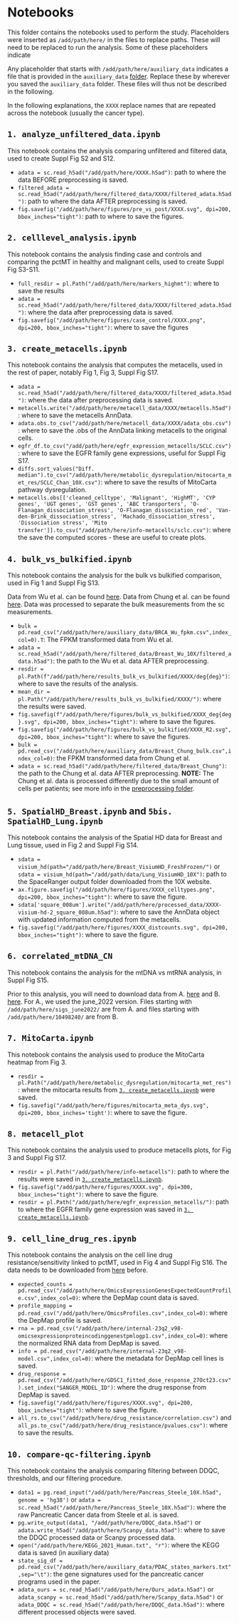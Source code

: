 # Notebooks

This folder contains the notebooks used to perform the study. 
Placeholders were inserted as `/add/path/here/` in the files to replace paths. These will need to be replaced to run the analysis. 
Some of these placeholders indicate 

Any placeholder that starts with `/add/path/here/auxiliary_data` indicates a file that is provided in the `auxiliary_data` [folder](https://github.com/BoevaLab/MTRNA-sc-cancer/tree/main/auxiliary_data).
Replace these by wherever you saved the `auxiliary_data` folder. These files will thus not be described in the following.

In the following explanations, the `XXXX` replace names that are repeated across the notebook (usually the cancer type).

## `1. analyze_unfiltered_data.ipynb`
This notebook contains the analysis comparing unfiltered and filtered data, used to create Suppl Fig S2 and S12. 
- `adata = sc.read_h5ad("/add/path/here/XXXX.h5ad")`: path to where the data BEFORE preprocessing is saved.
- `filtered_adata = sc.read_h5ad("/add/path/here/filtered_data/XXXX/filtered_adata.h5ad")`: path to where the data AFTER preprocessing is saved.
- `fig.savefig("/add/path/here/figures/pre_vs_post/XXXX.svg", dpi=200, bbox_inches="tight")`:  path to where to save the figures.


## `2. celllevel_analysis.ipynb`
This notebook contains the analysis finding case and controls and comparing the pctMT in healthy and malignant cells, used to create Suppl Fig S3-S11.
- `full_resdir = pl.Path("/add/path/here/markers_highmt")`: where to save the results
- `adata = sc.read_h5ad("/add/path/here/filtered_data/XXXX/filtered_adata.h5ad")`: where the data after preprocessing data is saved.
- `fig.savefig("/add/path/here/figures/case_control/XXXX.png", dpi=200, bbox_inches="tight")`: where to save the figures

## `3. create_metacells.ipynb`
This notebook contains the analysis that computes the metacells, used in the rest of paper, notably Fig 1, Fig 3, Suppl Fig S17.
- `adata = sc.read_h5ad("/add/path/here/filtered_data/XXXX/filtered_adata.h5ad")`: where the data after preprocessing data is saved.
- `metacells.write("/add/path/here/metacell_data/XXXX/metacells.h5ad")`: where to save the metacells AnnData.
- `adata.obs.to_csv("/add/path/here/metacell_data/XXXX/adata_obs.csv")`: where to save the .obs of the AnnData linking metacells to the original cells.
- `egfr_df.to_csv("/add/path/here/egfr_expression_metacells/SCLC.csv")`: where to save the EGFR family gene expressions, useful for Suppl Fig S17.
- `diffs.sort_values("Diff. median").to_csv("/add/path/here/metabolic_dysregulation/mitocarta_met_res/SCLC_Chan_10X.csv")`: where to save the results of MitoCarta pathway dysregulation.
- `metacells.obs[['cleaned_celltype', 'Malignant', 'HighMT', 'CYP genes', 'UGT genes', 'GST genes', 'ABC transporters', 'O-Flanagan_dissociation_stress', 'O-Flanagan_dissociation_red', 'Van-den-Brink_dissociation_stress', 'Machado_dissociation_stress', 'Dissociation stress', 'Mito transfer']].to_csv("/add/path/here/info-metacells/sclc.csv")`: where the save the computed scores - these are useful to create plots.

## `4. bulk_vs_bulkified.ipynb`
This notebook contains the analysis for the bulk vs bulkified comparison, used in Fig 1 and Suppl Fig S13.

Data from Wu et al. can be found [here](https://www.ncbi.nlm.nih.gov/geo/query/acc.cgi?acc=GSE176078).
Data from Chung et al. can be found [here](https://www.ncbi.nlm.nih.gov/geo/query/acc.cgi). Data was processed to separate the bulk measurements from the sc measurements.

- `bulk = pd.read_csv("/add/path/here/auxiliary_data/BRCA_Wu_fpkm.csv",index_col=0).T`: The FPKM transformed data from Wu et al.
- `adata = sc.read_h5ad("/add/path/here/filtered_data/Breast_Wu_10X/filtered_adata.h5ad")`: the path to the Wu et al. data AFTER preprocessing.
- `resdir = pl.Path(f"/add/path/here/results_bulk_vs_bulkified/XXXX/deg{deg}")`: where to save the results of the analysis.
- `mean_dir = pl.Path("/add/path/here/results_bulk_vs_bulkified/XXXX/")`: where the results were saved.
- `fig.savefig(f"/add/path/here/figures/bulk_vs_bulkified/XXXX_deg{deg}.svg", dpi=200, bbox_inches="tight")`: where to save the figures.
- `fig.savefig("/add/path/here/figures/bulk_vs_bulkified/XXXX_R2.svg", dpi=200, bbox_inches="tight")`: where to save the figures.
- `bulk = pd.read_csv("/add/path/here/auxiliary_data/Breast_Chung_bulk.csv",index_col=0)`: the FPKM transformed data from Chung et al.
- `adata = sc.read_h5ad("/add/path/here/filtered_data/Breast_Chung")`: the path to the Chung et al. data AFTER preprocessing. **NOTE:** The Chung et al. data is processed differently due to the small amount of cells per patients; see more info in the [preprocessing folder](https://github.com/BoevaLab/MTRNA-sc-cancer/tree/main/preprocessing). 

## `5. SpatialHD_Breast.ipynb` and `5bis. SpatialHD_Lung.ipynb`
This notebook contains the analysis of the Spatial HD data for Breast and Lung tissue, used in Fig 2 and Suppl Fig S14.

- `sdata = visium_hd(path="/add/path/here/Breast_VisiumHD_FreshFrozen/")` or `sdata = visium_hd(path="/add/path/data/Lung_VisiumHD_10X")`: path to the SpaceRanger output folder downloaded from the 10X website.
- `ax.figure.savefig("/add/path/here/figures/XXXX_celltypes.png", dpi=200, bbox_inches="tight")`: where to save the figure.
- `sdata['square_008um'].write("/add/path/here/processed_data/XXXX-visium-hd-2_square_008um.h5ad")`: where to save the AnnData object with updated information computed from the metacells.
- `fig.savefig("/add/path/here/figures/XXXX_distcounts.svg", dpi=200, bbox_inches="tight")`: where to save the figure.

## `6. correlated_mtDNA_CN`
This notebook contains the analysis for the mtDNA vs mtRNA analysis, in Suppl Fig S15.

Prior to this analysis, you will need to download data from A. [here](https://zenodo.org/records/7517412) and B. [here](https://zenodo.org/records/10498240). For A., we used the june_2022 version. Files starting with `/add/path/here/sigs_june2022/` are from A. and files starting with `/add/path/here/10498240/` are from B.

## `7. MitoCarta.ipynb`

This notebook contains the analysis used to produce the MitoCarta heatmap from Fig 3.

- `resdir = pl.Path("/add/path/here/metabolic_dysregulation/mitocarta_met_res")`: where the mitocarta results from [`3. create_metacells.ipynb`](https://github.com/BoevaLab/MTRNA-sc-cancer/blob/main/notebooks/3.%20create_metacells.ipynb) were saved.
- `fig.savefig("/add/path/here/figures/mitocarta_meta_dys.svg", dpi=200, bbox_inches='tight')`: where to save the figure.

## `8. metacell_plot`

This notebook contains the analysis used to produce metacells plots, for Fig 3 and Suppl Fig S17.

- `resdir = pl.Path("/add/path/here/info-metacells")`: path to where the results were saved in [`3. create_metacells.ipynb`](https://github.com/BoevaLab/MTRNA-sc-cancer/blob/main/notebooks/3.%20create_metacells.ipynb).
- `fig.savefig("/add/path/here/figures/XXXX.svg", dpi=300, bbox_inches="tight")`: where to save the figure.
- `resdir = pl.Path("/add/path/here/egfr_expression_metacells/")`: path to where the EGFR family gene expression was saved in [`3. create_metacells.ipynb`](https://github.com/BoevaLab/MTRNA-sc-cancer/blob/main/notebooks/3.%20create_metacells.ipynb).

## `9. cell_line_drug_res.ipynb`

This notebook contains the analysis on the cell line drug resistance/sensitivity linked to pctMT, used in Fig 4 and Suppl Fig S16.
The data needs to be downloaded from [here](https://depmap.org/portal/data_page/?tab=allData) before.

- `expected_counts = pd.read_csv("/add/path/here/OmicsExpressionGenesExpectedCountProfile.csv",index_col=0)`: where the DepMap count data is saved.
- `profile_mapping = pd.read_csv("/add/path/here/OmicsProfiles.csv",index_col=0)`: where the DepMap profile is saved. 
- `rna = pd.read_csv("/add/path/here/internal-23q2_v98-omicsexpressionproteincodinggenestpmlogp1.csv",index_col=0)`:  where the normalized RNA data from DepMap is saved.
- `info = pd.read_csv("/add/path/here/internal-23q2_v98-model.csv",index_col=0)`: where the metadata for DepMap cell lines is saved.
- `drug_response = pd.read_csv("/add/path/here/GDSC1_fitted_dose_response_27Oct23.csv").set_index("SANGER_MODEL_ID")`: where the drug response from DepMap is saved.
- `fig.savefig("/add/path/here/figures/XXXX.svg", dpi=200, bbox_inches="tight")`: where to save the figure.
- `all_rs.to_csv("/add/path/here/drug_resistance/correlation.csv")` and `all_ps.to_csv("/add/path/here/drug_resistance/pvalues.csv")`: where to save the results.

## `10. compare-qc-filtering.ipynb`

This notebook contains the analysis comparing filtering between DDQC, thresholds, and our filtering procedure.

- `data1 = pg.read_input("/add/path/here/Pancreas_Steele_10X.h5ad", genome = 'hg38')` or `adata = sc.read_h5ad("/add/path/here/Pancreas_Steele_10X.h5ad")`: where the raw Pancreatic Cancer data from Steele et al. is saved.
- `pg.write_output(data1, "/add/path/here/DDQC_data.h5ad")` or `adata.write_h5ad("/add/path/here/Scanpy_data.h5ad")`: where to save the DDQC processed data or Scanpy processed data.
- `open("/add/path/here/KEGG_2021_Human.txt", "r")`:  where the KEGG data is saved (in auxiliary data)
- `state_sig_df = pd.read_csv("/add/path/here/auxiliary_data/PDAC_states_markers.txt",sep="\t")`: the gene signatures used for the pancreatic cancer programs used in the paper.
- `adata_ours = sc.read_h5ad("/add/path/here/Ours_adata.h5ad")` or `adata_scanpy = sc.read_h5ad("/add/path/here/Scanpy_data.h5ad")` or `adata_DDQC = sc.read_h5ad("/add/path/here/DDQC_data.h5ad")`: where different processed objects were saved.

